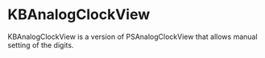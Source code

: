 KBAnalogClockView
=================

KBAnalogClockView is a version of PSAnalogClockView that allows manual setting of the digits.
